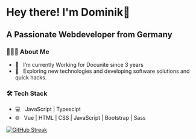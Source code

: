 <h1> Hey there! I'm Dominik👋 </h1>
<h2> A Passionate  Webdeveloper from Germany</h2>
<h3> 👨🏻‍💻 About Me </h3>

- 🔭 &nbsp; I’m currently Working for Docunite since 3 years
- 🤔 &nbsp; Exploring new technologies and developing software solutions and quick hacks.

<h3>🛠 Tech Stack</h3>

- 💻 &nbsp;  JavaScript  | Typescipt
- 🌐 &nbsp;  Vue | HTML | CSS | JavaScript | Bootstrap | Sass



[![GitHub Streak](https://streak-stats.demolab.com/?user=Tzyber)](https://git.io/streak-stats)
